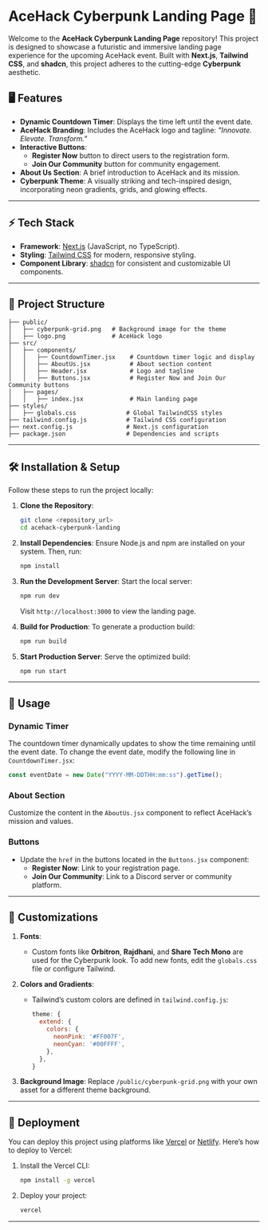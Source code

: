 

# AceHack Cyberpunk Landing Page 🚀  

Welcome to the **AceHack Cyberpunk Landing Page** repository! This project is designed to showcase a futuristic and immersive landing page experience for the upcoming AceHack event. Built with **Next.js**, **Tailwind CSS**, and **shadcn**, this project adheres to the cutting-edge **Cyberpunk** aesthetic.

## 🖥️ **Features**
- **Dynamic Countdown Timer**: Displays the time left until the event date.
- **AceHack Branding**: Includes the AceHack logo and tagline: *"Innovate. Elevate. Transform."*
- **Interactive Buttons**:
  - **Register Now** button to direct users to the registration form.
  - **Join Our Community** button for community engagement.
- **About Us Section**: A brief introduction to AceHack and its mission.
- **Cyberpunk Theme**: A visually striking and tech-inspired design, incorporating neon gradients, grids, and glowing effects.

---

## ⚡ **Tech Stack**
- **Framework**: [Next.js](https://nextjs.org/) (JavaScript, no TypeScript).
- **Styling**: [Tailwind CSS](https://tailwindcss.com/) for modern, responsive styling.
- **Component Library**: [shadcn](https://shadcn.dev/) for consistent and customizable UI components.

---

## 📁 **Project Structure**
```
├── public/
│   ├── cyberpunk-grid.png   # Background image for the theme
│   ├── logo.png             # AceHack logo
├── src/
│   ├── components/
│   │   ├── CountdownTimer.jsx    # Countdown timer logic and display
│   │   ├── AboutUs.jsx           # About section content
│   │   ├── Header.jsx            # Logo and tagline
│   │   ├── Buttons.jsx           # Register Now and Join Our Community buttons
│   ├── pages/
│   │   ├── index.jsx             # Main landing page
├── styles/
│   ├── globals.css              # Global TailwindCSS styles
├── tailwind.config.js           # Tailwind CSS configuration
├── next.config.js               # Next.js configuration
├── package.json                 # Dependencies and scripts
```

---

## 🛠️ **Installation & Setup**

Follow these steps to run the project locally:

1. **Clone the Repository**:
   ```bash
   git clone <repository_url>
   cd acehack-cyberpunk-landing
   ```

2. **Install Dependencies**:
   Ensure Node.js and npm are installed on your system. Then, run:
   ```bash
   npm install
   ```

3. **Run the Development Server**:
   Start the local server:
   ```bash
   npm run dev
   ```
   Visit `http://localhost:3000` to view the landing page.

4. **Build for Production**:
   To generate a production build:
   ```bash
   npm run build
   ```

5. **Start Production Server**:
   Serve the optimized build:
   ```bash
   npm run start
   ```

---

## 🧩 **Usage**
### **Dynamic Timer**
The countdown timer dynamically updates to show the time remaining until the event date. To change the event date, modify the following line in `CountdownTimer.jsx`:
```javascript
const eventDate = new Date("YYYY-MM-DDTHH:mm:ss").getTime();
```

### **About Section**
Customize the content in the `AboutUs.jsx` component to reflect AceHack’s mission and values.

### **Buttons**
- Update the `href` in the buttons located in the `Buttons.jsx` component:
   - **Register Now**: Link to your registration page.
   - **Join Our Community**: Link to a Discord server or community platform.

---

## 🎨 **Customizations**
1. **Fonts**: 
   - Custom fonts like **Orbitron**, **Rajdhani**, and **Share Tech Mono** are used for the Cyberpunk look. To add new fonts, edit the `globals.css` file or configure Tailwind.

2. **Colors and Gradients**:
   - Tailwind’s custom colors are defined in `tailwind.config.js`:
     ```javascript
     theme: {
       extend: {
         colors: {
           neonPink: '#FF007F',
           neonCyan: '#00FFFF',
         },
       },
     }
     ```

3. **Background Image**:
   Replace `/public/cyberpunk-grid.png` with your own asset for a different theme background.

---

## 🚀 **Deployment**
You can deploy this project using platforms like [Vercel](https://vercel.com/) or [Netlify](https://www.netlify.com/). Here’s how to deploy to Vercel:

1. Install the Vercel CLI:
   ```bash
   npm install -g vercel
   ```

2. Deploy your project:
   ```bash
   vercel
   ```

---


